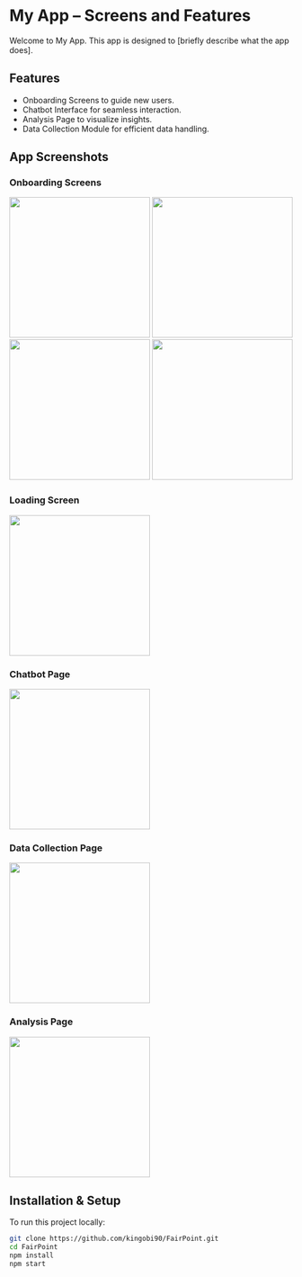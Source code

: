 # My App – Screens and Features

Welcome to My App. This app is designed to [briefly describe what the app does].

## Features
- Onboarding Screens to guide new users.
- Chatbot Interface for seamless interaction.
- Analysis Page to visualize insights.
- Data Collection Module for efficient data handling.

## App Screenshots

### Onboarding Screens
<img src="https://raw.githubusercontent.com/kingobi90/FairPoint/main/Onboarding%201.png" width="250">
<img src="https://raw.githubusercontent.com/kingobi90/FairPoint/main/Onboarding%202.png" width="250">
<img src="https://raw.githubusercontent.com/kingobi90/FairPoint/main/Onboarding%203.png" width="250">
<img src="https://raw.githubusercontent.com/kingobi90/FairPoint/main/Onboarding%204.png" width="250">

### Loading Screen
<img src="https://raw.githubusercontent.com/kingobi90/FairPoint/main/Load@2x.png" width="250">

### Chatbot Page
<img src="https://raw.githubusercontent.com/kingobi90/FairPoint/main/chatting%20bot%20page.png" width="250">

### Data Collection Page
<img src="https://raw.githubusercontent.com/kingobi90/FairPoint/main/data%20collection.png" width="250">

### Analysis Page
<img src="https://raw.githubusercontent.com/kingobi90/FairPoint/main/analysis%20page.png" width="250">

## Installation & Setup
To run this project locally:
```bash
git clone https://github.com/kingobi90/FairPoint.git
cd FairPoint
npm install
npm start

